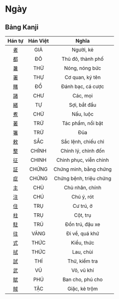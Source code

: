 
# Ngày

## Bảng Kanji

| Hán tự | Hán Việt | Nghĩa |
| :---: | :---: | :---: |
| [者](https://www.tiengnhatdongian.com/kanji/giai-nghia-kanji-%E8%80%85) | GIẢ | Người, kẻ |
| [都](https://www.tiengnhatdongian.com/kanji/giai-nghia-kanji-%E9%83%BD) | ĐÔ | Thủ đô, thành phố |
| [暑](https://www.tiengnhatdongian.com/kanji/giai-nghia-kanji-%E6%9A%91) | THỬ | Nóng, nóng bức |
| [署](https://www.tiengnhatdongian.com/kanji/giai-nghia-kanji-%E7%BD%B2) | THỰ | Cơ quan, ký tên |
| [賭](https://www.tiengnhatdongian.com/kanji/giai-nghia-kanji-%E8%B3%AD) | ĐỔ | Đánh bạc, cá cược |
| [諸](https://www.tiengnhatdongian.com/kanji/giai-nghia-kanji-%E8%AB%B8) | CHƯ | Các, mọi |
| [緒](https://www.tiengnhatdongian.com/kanji/giai-nghia-kanji-%E7%B7%92) | TỰ | Sợi, bắt đầu |
| [煮](https://www.tiengnhatdongian.com/kanji/giai-nghia-kanji-%E7%85%AE) | CHỬ | Nấu, luộc |
| [著](https://www.tiengnhatdongian.com/kanji/giai-nghia-kanji-%E8%91%97) | TRỨ | Tác phẩm, nổi bật |
| [箸](https://www.tiengnhatdongian.com/kanji/giai-nghia-kanji-%E7%AE%B8) | TRỨ | Đũa |
| [敕](https://www.tiengnhatdongian.com/kanji/giai-nghia-kanji-%E6%95%95) | SẮC | Sắc lệnh, chiếu chỉ |
| [整](https://www.tiengnhatdongian.com/kanji/giai-nghia-kanji-%E6%95%B4) | CHỈNH | Chỉnh lý, chỉnh đốn |
| [征](https://www.tiengnhatdongian.com/kanji/giai-nghia-kanji-%E5%BE%81) | CHINH | Chinh phục, viễn chinh |
| [証](https://www.tiengnhatdongian.com/kanji/giai-nghia-kanji-%E8%A8%BC) | CHỨNG | Chứng minh, bằng chứng |
| [症](https://www.tiengnhatdongian.com/kanji/giai-nghia-kanji-%E7%97%87) | CHỨNG | Chứng bệnh, triệu chứng |
| [主](https://www.tiengnhatdongian.com/kanji/giai-nghia-kanji-%E4%B8%BB) | CHỦ | Chủ nhân, chính |
| [注](https://www.tiengnhatdongian.com/kanji/giai-nghia-kanji-%E6%B3%A8) | CHÚ | Chú ý, rót |
| [住](https://www.tiengnhatdongian.com/kanji/giai-nghia-kanji-%E4%BD%8F) | TRỤ | Cư trú, ở |
| [柱](https://www.tiengnhatdongian.com/kanji/giai-nghia-kanji-%E6%9F%B1) | TRỤ | Cột, trụ |
| [駐](https://www.tiengnhatdongian.com/kanji/giai-nghia-kanji-%E9%A7%90) | TRÚ | Đồn trú, đậu xe |
| [往](https://www.tiengnhatdongian.com/kanji/giai-nghia-kanji-%E5%BE%80) | VÃNG | Đi về, quá khứ |
| [式](https://www.tiengnhatdongian.com/kanji/giai-nghia-kanji-%E5%BC%8F) | THỨC | Kiểu, thức |
| [拭](https://www.tiengnhatdongian.com/kanji/giai-nghia-kanji-%E6%8B%AD) | THỨC | Lau, chùi |
| [試](https://www.tiengnhatdongian.com/kanji/giai-nghia-kanji-%E8%A9%A6) | THÍ | Thử, kiểm tra |
| [武](https://www.tiengnhatdongian.com/kanji/giai-nghia-kanji-%E6%AD%A6) | VŨ | Võ, vũ khí |
| [賦](https://www.tiengnhatdongian.com/kanji/giai-nghia-kanji-%E8%B3%A6) | PHÚ | Ban cho, phú cho |
| [賊](https://www.tiengnhatdongian.com/kanji/giai-nghia-kanji-%E8%B3%8A) | TẶC | Giặc, kẻ trộm |

